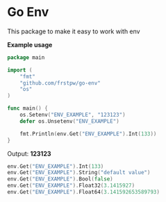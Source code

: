 # Go Env

This package to make it easy to work with env

**Example usage**
```go
package main

import (
    "fmt"
    "github.com/frstpw/go-env"
    "os"
)

func main() {
    os.Setenv("ENV_EXAMPLE", "123123")
    defer os.Unsetenv("ENV_EXAMPLE")

    fmt.Println(env.Get("ENV_EXAMPLE").Int(133))
}
```

Output: **123123**

```go
env.Get("ENV_EXAMPLE").Int(133)
env.Get("ENV_EXAMPLE").String("default value")
env.Get("ENV_EXAMPLE").Bool(false)
env.Get("ENV_EXAMPLE").Float32(3.1415927)
env.Get("ENV_EXAMPLE").Float64(3.141592653589793)
```